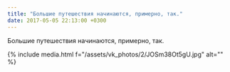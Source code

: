 ```yaml
---
title: "Большие путешествия начинаются, примерно, так."
date: 2017-05-05 22:13:00 +0300
---
```


Большие путешествия начинаются, примерно, так.

{% include media.html f="/assets/vk_photos/2/JOSm38Ot5gU.jpg" alt="" %}
